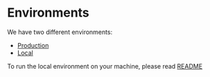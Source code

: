 # Environments

We have two different environments:

- [Production](https://portal.recon.pt/)
- [Local](http://localhost:3001)

To run the local environment on your machine, please read [README](../README.md)

